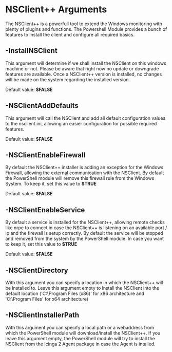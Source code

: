 NSClient++ Arguments
==============

The NSClient++ is a powerfull tool to extend the Windows monitoring with plenty of plugins and 
functions. The Powershell Module provides a bunch of features to install the client and configure 
all required basics.

## -InstallNSClient
This argument will determine if we shall install the NSClient on this windows machine or not. 
Please be aware that right now no update or downgrade features are available. Once a NSClient++ 
version is installed, no changes will be made on the system regarding the installed version.

Default value: **$FALSE**

## -NSClientAddDefaults
This argument will call the NSClient and add all default configuration values to the nsclient.ini, 
allowing an easier configuration for possible required features.

Default value: **$FALSE**

## -NSClientEnableFirewall
By default the NSClient++ installer is adding an exception for the Windows Firewall, allowing the 
external communication with the NSClient. By default the PowerShell module will remove this firewall 
rule from the Windows System. To keep it, set this value to **$TRUE**

Default value: **$FALSE**

## -NSClientEnableService
By default a service is installed for the NSClient++, allowing remote checks like nrpe to connect in 
case the NSClient++ is listening on an available port / ip and the firewall is setup correctly. By 
default the service will be stopped and removed from the system by the PowerShell module. In case you 
want to keep it, set this value to **$TRUE**

Default value: **$FALSE**

## -NSClientDirectory
With this argument you can specify a location in which the NSClient++ will be installed to. Leave this 
argument empty to install the NSClient into the default location ('C:\Program Files (x86)' for x86 
architecture and 'C:\Program Files' for x64 architecture)

## -NSClientInstallerPath
With this argument you can specify a local path or a webaddress from which the PowerShell module will 
download/install the NSClient++. If you leave this argument empty, the PowerShell module will try to 
install the NSClient from the Icinga 2 Agent package in case the Agent is intalled.